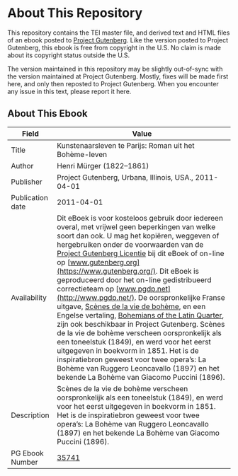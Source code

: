 # About This Repository

This repository contains the TEI master file, and derived text and HTML files of an ebook posted to [Project Gutenberg](https://www.gutenberg.org/). Like the version posted to Project Gutenberg, this ebook is free from copyright in the U.S. No claim is made about its copyright status outside the U.S.

The version maintained in this repository may be slightly out-of-sync with the version maintained at Project Gutenberg. Mostly, fixes will be made first here, and only then reposted to Project Gutenberg. When you encounter any issue in this text, please report it here.

## About This Ebook

| Field | Value |
| ----- | ----- |
| Title | Kunstenaarsleven te Parijs: Roman uit het Bohème-leven |
| Author | Henri Mürger (1822–1861) |
| Publisher | Project Gutenberg, Urbana, Illinois, USA., 2011-04-01 |
| Publication date | 2011-04-01 |
| Availability | Dit eBoek is voor kosteloos gebruik door iedereen overal, met vrijwel geen beperkingen van welke soort dan ook. U mag het kopiëren, weggeven of hergebruiken onder de voorwaarden van de [Project Gutenberg Licentie](https://www.gutenberg.org/license) bij dit eBoek of on-line op [www.gutenberg.org](https://www.gutenberg.org/). Dit eBoek is geproduceerd door het on-line gedistribueerd correctieteam op [www.pgdp.net](http://www.pgdp.net/). De oorspronkelijke Franse uitgave, [Scènes de la vie de bohème](pg:18446), en een Engelse vertaling, [Bohemians of the Latin Quarter](pg:18445), zijn ook beschikbaar in Project Gutenberg. Scènes de la vie de bohème verscheen oorspronkelijk als een toneelstuk (1849), en werd voor het eerst uitgegeven in boekvorm in 1851. Het is de inspiratiebron geweest voor twee opera’s: La Bohème van Ruggero Leoncavallo (1897) en het bekende La Bohème van Giacomo Puccini (1896). |
| Description | Scènes de la vie de bohème verscheen oorspronkelijk als een toneelstuk (1849), en werd voor het eerst uitgegeven in boekvorm in 1851. Het is de inspiratiebron geweest voor twee opera’s: La Bohème van Ruggero Leoncavallo (1897) en het bekende La Bohème van Giacomo Puccini (1896). |
| PG Ebook Number | [35741](https://www.gutenberg.org/ebooks/35741) |

